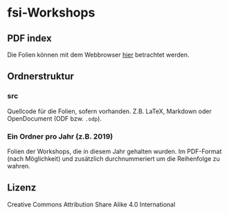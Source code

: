 # fsi-Workshops

## PDF index

Die Folien können mit dem Webbrowser
[hier](https://fsi-tue.github.io/workshops/) betrachtet werden.

## Ordnerstruktur

### src

Quellcode für die Folien, sofern vorhanden. Z.B. LaTeX, Markdown oder
OpenDocument (ODF bzw. `.odp`).

### Ein Ordner pro Jahr (z.B. 2019)

Folien der Workshops, die in diesem Jahr gehalten wurden. Im PDF-Format (nach
Möglichkeit) und zusätzlich durchnummeriert um die Reihenfolge zu wahren.

## Lizenz

Creative Commons Attribution Share Alike 4.0 International
